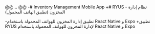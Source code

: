 @@ .. @@
-# Inventory Management Mobile App
+# RYUS - نظام إدارة المخزون (تطبيق الهاتف المحمول)
 
-تطبيق إدارة المخزون للهواتف المحمولة باستخدام React Native و Expo
+تطبيق RYUS لإدارة المخزون للهواتف المحمولة باستخدام React Native و Expo